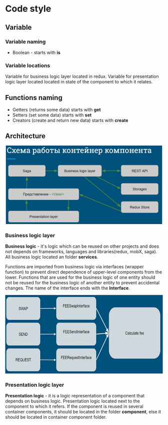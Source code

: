 # Code style


## Variable

### Variable naming

- Boolean - starts with **is**


### Variable locations

Variable for business logic layer located in redux.
Variable for presentation logic layer located located in state of the component to which it relates.


## Functions naming

- Getters (returns some data) starts with **get**
- Setters (set some data) starts with **set**
- Creators (create and return new data) starts with **create**


## Architecture

<p align="center">
  <img height="250" src="https://github.com/ChernenkoDmitriy/initProject/blob/master/img/sheme.JPG" />
</p>


### Business logic layer


**Business logic** - it's logic which can be reused on other projects and does not depends on frameworks, languages and libraries(redux, mobX, saga).
All business logic located an folder **services**.

Functions are imported from business logic via interfaces (wrapper function) to prevent direct dependence of upper-level components from the lower.
Functions that are used for the business logic of one entity should not be reused for the business logic of another entity to prevent accidental changes.
The name of the interface ends with the **Interface**.

<p align="center">
  <img height="250" src="https://github.com/ChernenkoDmitriy/initProject/blob/master/img/exampleSingle.JPG" />
</p>

### Presentation logic layer


**Presentation logic** - it is a logic representation of a component that depends on business logic.
Presentation logic located next to the component to which it refers.
If the component is reused in several container components, it should be located in the folder **component**, else it should be located in container component folder.